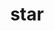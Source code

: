 ---
title: "star"
layout: cache
categories: [package, v0.18.1]
meta: {"versions": ["2.7.6a"], "compilers": ["gcc@=7.3.1"], "oss": ["amzn2"], "platforms": ["linux"], "targets": ["aarch64", "graviton2", "x86_64_v3", "x86_64_v4"], "stacks": ["aws-ahug", "aws-ahug-aarch64", "aws-isc", "aws-isc-aarch64", "root"], "num_specs": 4, "num_specs_by_stack": {"root": 4, "aws-ahug-aarch64": 2, "aws-isc-aarch64": 2, "aws-ahug": 2, "aws-isc": 2}}
spec_details: [{"hash": "ruba5uc2vpoggj7wde63dj6rcxaoz2xr", "compiler": "gcc@=7.3.1", "versions": ["2.7.6a"], "os": "amzn2", "platform": "linux", "target": "graviton2", "variants": [], "stacks": ["root", "aws-ahug-aarch64", "aws-isc-aarch64"], "size": "-", "tarball": "https://binaries.spack.io/releases/v0.18.1/build_cache/linux-amzn2-graviton2/gcc-7.3.1/star-2.7.6a/linux-amzn2-graviton2-gcc-7.3.1-star-2.7.6a-ruba5uc2vpoggj7wde63dj6rcxaoz2xr.spack"}, {"hash": "hbqm5uorqh2m7pd7qhjujyw775i53equ", "compiler": "gcc@=7.3.1", "versions": ["2.7.6a"], "os": "amzn2", "platform": "linux", "target": "aarch64", "variants": [], "stacks": ["root", "aws-ahug-aarch64", "aws-isc-aarch64"], "size": "-", "tarball": "https://binaries.spack.io/releases/v0.18.1/build_cache/linux-amzn2-aarch64/gcc-7.3.1/star-2.7.6a/linux-amzn2-aarch64-gcc-7.3.1-star-2.7.6a-hbqm5uorqh2m7pd7qhjujyw775i53equ.spack"}, {"hash": "eogme2gn2p2ioiyker7qtx5xmqstxtt7", "compiler": "gcc@=7.3.1", "versions": ["2.7.6a"], "os": "amzn2", "platform": "linux", "target": "x86_64_v3", "variants": [], "stacks": ["aws-ahug", "aws-isc", "root"], "size": "-", "tarball": "https://binaries.spack.io/releases/v0.18.1/build_cache/linux-amzn2-x86_64_v3/gcc-7.3.1/star-2.7.6a/linux-amzn2-x86_64_v3-gcc-7.3.1-star-2.7.6a-eogme2gn2p2ioiyker7qtx5xmqstxtt7.spack"}, {"hash": "wqmnmpzr4guqltqs2rpl7i6pq466t3em", "compiler": "gcc@=7.3.1", "versions": ["2.7.6a"], "os": "amzn2", "platform": "linux", "target": "x86_64_v4", "variants": [], "stacks": ["aws-ahug", "aws-isc", "root"], "size": "-", "tarball": "https://binaries.spack.io/releases/v0.18.1/build_cache/linux-amzn2-x86_64_v4/gcc-7.3.1/star-2.7.6a/linux-amzn2-x86_64_v4-gcc-7.3.1-star-2.7.6a-wqmnmpzr4guqltqs2rpl7i6pq466t3em.spack"}]
---